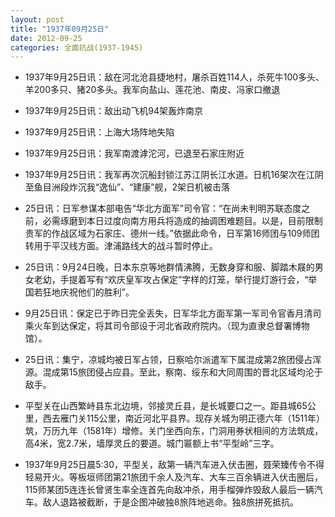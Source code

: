 ```yaml
---
layout: post
title: "1937年09月25日"
date: 2012-09-25
categories: 全面抗战(1937-1945)
---
```


<meta name="referrer" content="no-referrer" />

- 1937年9月25日讯：敌在河北沧县捷地村，屠杀百姓114人，杀死牛100多头、羊200多只、猪20多头。我军向盐山、莲花池、南皮、冯家口撤退 

- 1937年9月25日讯：敌出动飞机94架轰炸南京 

- 1937年9月25日讯：上海大场阵地失陷 

- 1937年9月25日讯：我军南渡滹沱河，已退至石家庄附近 

- 1937年9月25日讯：我军再次沉船封锁江苏江阴长江水道。日机16架次在江阴至鱼目洲段炸沉我“逸仙”、“建康”舰，2架日机被击落 

- 25日讯：日军参谋本部电告“华北方面军”司令官：“在尚未判明苏联态度之前，必需琢磨到本日过度向南方用兵将造成的抽调困难题目。以是，目前限制贵军的作战区域为石家庄、德州一线。”依据此命令，日军第16师团与109师团转用于平汉线方面。津浦路线大的战斗暂时停止。 

- 25日讯：9月24日晚，日本东京等地群情沸腾，无数身穿和服、脚踏木屐的男女老幼，手提着写有“欢庆皇军攻占保定”字样的灯笼，举行提灯游行会，“举国若狂地庆祝他们的胜利”。 

- 9月25日讯：保定已于昨日完全丢失，日军华北方面军第一军司令官香月清司乘火车到达保定，将其司令部设于河北省政府院内。（现为直隶总督署博物馆）。 

- 25日讯：集宁，凉城均被日军占领，日察哈尔派遣军下属混成第2旅团侵占浑源。混成第15旅团侵占应县。至此，察南、绥东和大同周围的晋北区域均沦于敌手。 

- 平型关在山西繁峙县东北边境，邻接灵丘县，是长城要口之一。距县城65公里，西去雁门关115公里，南近河北平县界。现存关城为明正德六年（1511年）筑，万历九年（1581年）增修。关门坐西向东，门洞用券状相间的方法筑成，高4米，宽2.7米，墙厚灵丘的要道。城门匾额上书“平型岭”三字。 

- 1937年9月25日晨5:30，平型关，敌第一辆汽车进入伏击圈，聂荣臻传令不得轻易开火。等板垣师团第21旅团千余人及汽车、大车三百余辆进入伏击圈后，115师某团5连连长曾贤生率全连首先向敌冲杀，用手榴弹炸毁敌人最后一辆汽车。敌人退路被截断，于是企图冲破独8旅阵地逃命。独8旅拼死抵抗。  

